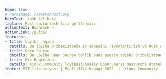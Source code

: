 ```yaml
---
home: true
# heroImage: /assets/Rust.svg
heroText: Xush kelibsiz
tagline: Rust dasturlash tili qo'llanmasi
actionText: Boshlash →
actionLink: /guide/
features:
- title: Loyiha haqida
  details: Bu loyiha O'zbekistonda IT sohasini rivonlantirish va Rust dasturlash tilini rivojlantirish, yuqori sifatli tizim dasturlarni yozish uchun yozilgan qo'llanma kitob.
- title: Open Sourse
  details: Bu Loyiha Open Sourse bo'lib buni asosiy sababi O'zbekistonda Open Sourseni rivojlantirish va shunga o'xshash loyihlar rivoji uchun.Bu loyiha asos bo'lishi mumkin.
- title: Biz Haqimizda
  details: Xinux Community loyihasi.Aossiy Open Sourse dasturchi Otabek Ismoilov.
footer: MIT litsenziyasi | Mualliflik huquqi 2022  |  Xinux Community  | Otabek Ismoilov |  
---
```

